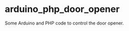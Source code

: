 arduino_php_door_opener
=======================

Some Arduino and PHP code to control the door opener.